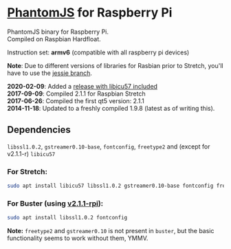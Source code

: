 # [PhantomJS](http://phantomjs.org) for Raspberry Pi

PhantomJS binary for Raspberry Pi.  
Compiled on Raspbian Hardfloat.

Instruction set: __armv6__ (compatible with all raspberry pi devices)

__Note__: Due to different versions of libraries for Rasbian prior to Stretch, you'll have to use the [jessie branch](https://github.com/piksel/phantomjs-raspberrypi/tree/jessie).

__2020-02-09__: Added a [release with libicu57 included](https://github.com/piksel/phantomjs-raspberrypi/releases/tag/v2.1.1-r)  
__2017-09-09__: Compiled 2.1.1 for Raspbian Stretch  
__2017-06-26__: Compiled the first qt5 version: 2.1.1  
__2014-11-18__: Updated to a freshly compiled 1.9.8 (latest as of writing this).

## Dependencies
`libssl1.0.2`, `gstreamer0.10-base`, `fontconfig`, `freetype2` and (except for v2.1.1-r) `libicu57`

### For Stretch:   
```sh
sudo apt install libicu57 libssl1.0.2 gstreamer0.10-base fontconfig freetype2
```

### For Buster (using [v2.1.1-rpi](https://github.com/piksel/phantomjs-raspberrypi/releases/tag/v2.1.1-r)):  
```sh
sudo apt install libssl1.0.2 fontconfig
```
**Note:** `freetype2` and `gstreamer0.10` is not present in `buster`, but the basic functionality seems to work without them, YMMV.
